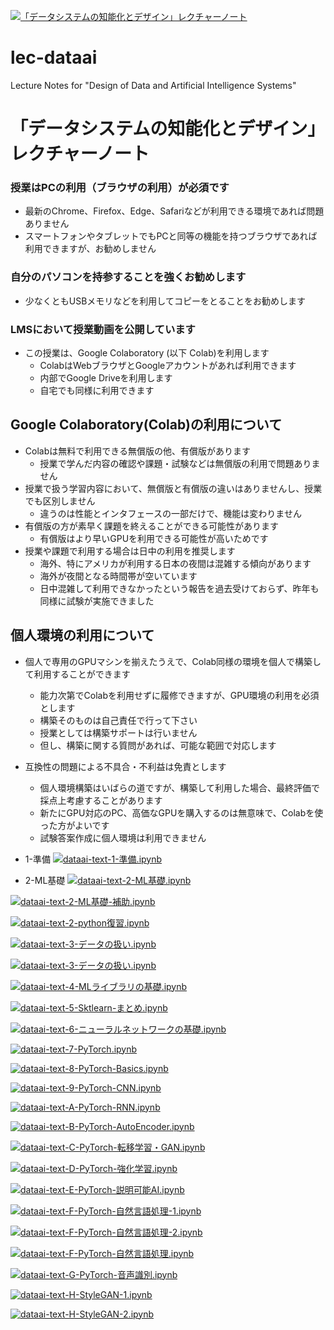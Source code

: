 [![「データシステムの知能化とデザイン」レクチャーノート](https://colab.research.google.com/assets/colab-badge.svg)](https://colab.research.google.com/github/keioNishi/lec-dataai)

# lec-dataai
Lecture Notes for "Design of Data and Artificial Intelligence Systems"

# 「データシステムの知能化とデザイン」レクチャーノート

### 授業はPCの利用（ブラウザの利用）が必須です

- 最新のChrome、Firefox、Edge、Safariなどが利用できる環境であれば問題ありません
- スマートフォンやタブレットでもPCと同等の機能を持つブラウザであれば利用できますが、お勧めしません

### 自分のパソコンを持参することを強くお勧めします
- 少なくともUSBメモリなどを利用してコピーをとることをお勧めします

### LMSにおいて授業動画を公開しています
- この授業は、Google Colaboratory (以下 Colab)を利用します
  - ColabはWebブラウザとGoogleアカウントがあれば利用できます
  - 内部でGoogle Driveを利用します
  - 自宅でも同様に利用できます

## Google Colaboratory(Colab)の利用について
- Colabは無料で利用できる無償版の他、有償版があります
  - 授業で学んだ内容の確認や課題・試験などは無償版の利用で問題ありません
- 授業で扱う学習内容において、無償版と有償版の違いはありませんし、授業でも区別しません
  - 違うのは性能とインタフェースの一部だけで、機能は変わりません
- 有償版の方が素早く課題を終えることができる可能性があります
  - 有償版はより早いGPUを利用できる可能性が高いためです
- 授業や課題で利用する場合は日中の利用を推奨します
  - 海外、特にアメリカが利用する日本の夜間は混雑する傾向があります
  - 海外が夜間となる時間帯が空いています
  - 日中混雑して利用できなかったという報告を過去受けておらず、昨年も同様に試験が実施できました

## 個人環境の利用について
- 個人で専用のGPUマシンを揃えたうえで、Colab同様の環境を個人で構築して利用することができます
  - 能力次第でColabを利用せずに履修できますが、GPU環境の利用を必須とします
  - 構築そのものは自己責任で行って下さい
  - 授業としては構築サポートは行いません
  - 但し、構築に関する質問があれば、可能な範囲で対応します
- 互換性の問題による不具合・不利益は免責とします
  - 個人環境構築はいばらの道ですが、構築して利用した場合、最終評価で採点上考慮することがあります
  - 新たにGPU対応のPC、高価なGPUを購入するのは無意味で、Colabを使った方がよいです
  - 試験答案作成に個人環境は利用できません

- 1-準備
[![dataai-text-1-準備.ipynb](https://colab.research.google.com/assets/colab-badge.svg)](https://colab.research.google.com/github/keioNishi/lec-dataai/blob/main/dataai-text-1-準備.ipynb)

- 2-ML基礎
[![dataai-text-2-ML基礎.ipynb](https://colab.research.google.com/assets/colab-badge.svg)](https://colab.research.google.com/github/keioNishi/lec-dataai/blob/main/dataai-text-2-ML基礎.ipynb)

[![dataai-text-2-ML基礎-補助.ipynb](https://colab.research.google.com/assets/colab-badge.svg)](https://colab.research.google.com/github/keioNishi/lec-dataai/dataai-text-2-ML基礎-補助.ipynb)

[![dataai-text-2-python復習.ipynb](https://colab.research.google.com/assets/colab-badge.svg)](https://colab.research.google.com/github/keioNishi/lec-dataai/dataai-text-2-python復習.ipynb)

[![dataai-text-3-データの扱い.ipynb](https://colab.research.google.com/assets/colab-badge.svg)](https://colab.research.google.com/github/keioNishi/lec-dataai/dataai-text-3-データの扱い.ipynb)

[![dataai-text-3-データの扱い.ipynb](https://colab.research.google.com/assets/colab-badge.svg)](https://colab.research.google.com/github/keioNishi/lec-dataai/dataai-text-3-データの扱い.ipynb)

[![dataai-text-4-MLライブラリの基礎.ipynb](https://colab.research.google.com/assets/colab-badge.svg)](https://colab.research.google.com/github/keioNishi/lec-dataai/dataai-text-4-MLライブラリの基礎.ipynb)

[![dataai-text-5-Sktlearn-まとめ.ipynb](https://colab.research.google.com/assets/colab-badge.svg)](https://colab.research.google.com/github/keioNishi/lec-dataai/dataai-text-5-Sktlearn-まとめ.ipynb)

[![dataai-text-6-ニューラルネットワークの基礎.ipynb](https://colab.research.google.com/assets/colab-badge.svg)](https://colab.research.google.com/github/keioNishi/lec-dataai/dataai-text-6-ニューラルネットワークの基礎.ipynb)

[![dataai-text-7-PyTorch.ipynb](https://colab.research.google.com/assets/colab-badge.svg)](https://colab.research.google.com/github/keioNishi/lec-dataai/dataai-text-7-PyTorch.ipynb)

[![dataai-text-8-PyTorch-Basics.ipynb](https://colab.research.google.com/assets/colab-badge.svg)](https://colab.research.google.com/github/keioNishi/lec-dataai/dataai-text-8-PyTorch-Basics.ipynb)

[![dataai-text-9-PyTorch-CNN.ipynb](https://colab.research.google.com/assets/colab-badge.svg)](https://colab.research.google.com/github/keioNishi/lec-dataai/dataai-text-9-PyTorch-CNN.ipynb)

[![dataai-text-A-PyTorch-RNN.ipynb](https://colab.research.google.com/assets/colab-badge.svg)](https://colab.research.google.com/github/keioNishi/lec-dataai/dataai-text-A-PyTorch-RNN.ipynb)

[![dataai-text-B-PyTorch-AutoEncoder.ipynb](https://colab.research.google.com/assets/colab-badge.svg)](https://colab.research.google.com/github/keioNishi/lec-dataai/dataai-text-B-PyTorch-AutoEncoder.ipynb)

[![dataai-text-C-PyTorch-転移学習・GAN.ipynb](https://colab.research.google.com/assets/colab-badge.svg)](https://colab.research.google.com/github/keioNishi/lec-dataai/dataai-text-C-PyTorch-転移学習・GAN.ipynb)

[![dataai-text-D-PyTorch-強化学習.ipynb](https://colab.research.google.com/assets/colab-badge.svg)](https://colab.research.google.com/github/keioNishi/lec-dataai/dataai-text-D-PyTorch-強化学習.ipynb)

[![dataai-text-E-PyTorch-説明可能AI.ipynb](https://colab.research.google.com/assets/colab-badge.svg)](https://colab.research.google.com/github/keioNishi/lec-dataai/dataai-text-E-PyTorch-説明可能AI.ipynb)

[![dataai-text-F-PyTorch-自然言語処理-1.ipynb](https://colab.research.google.com/assets/colab-badge.svg)](https://colab.research.google.com/github/keioNishi/lec-dataai/dataai-text-F-PyTorch-自然言語処理-1.ipynb)

[![dataai-text-F-PyTorch-自然言語処理-2.ipynb](https://colab.research.google.com/assets/colab-badge.svg)](https://colab.research.google.com/github/keioNishi/lec-dataai/dataai-text-F-PyTorch-自然言語処理-2.ipynb)

[![dataai-text-F-PyTorch-自然言語処理.ipynb](https://colab.research.google.com/assets/colab-badge.svg)](https://colab.research.google.com/github/keioNishi/lec-dataai/dataai-text-F-PyTorch-自然言語処理.ipynb)

[![dataai-text-G-PyTorch-音声識別.ipynb](https://colab.research.google.com/assets/colab-badge.svg)](https://colab.research.google.com/github/keioNishi/lec-dataai/dataai-text-G-PyTorch-音声識別.ipynb)

[![dataai-text-H-StyleGAN-1.ipynb](https://colab.research.google.com/assets/colab-badge.svg)](https://colab.research.google.com/github/keioNishi/lec-dataai/dataai-text-H-StyleGAN-1.ipynb)

[![dataai-text-H-StyleGAN-2.ipynb](https://colab.research.google.com/assets/colab-badge.svg)](https://colab.research.google.com/github/keioNishi/lec-dataai/dataai-text-H-StyleGAN-2.ipynb)
